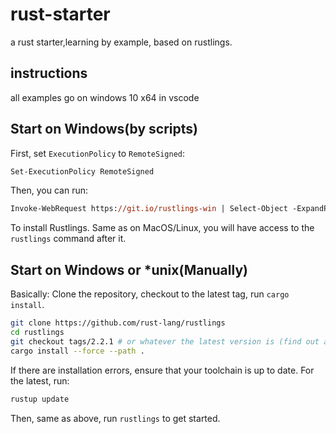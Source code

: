 # rust-starter

a rust starter,learning by example, based on rustlings.

## instructions

all examples go on windows 10 x64 in vscode

## Start on Windows(by scripts)

First, set `ExecutionPolicy` to `RemoteSigned`:

```ps
Set-ExecutionPolicy RemoteSigned
```

Then, you can run:

```ps
Invoke-WebRequest https://git.io/rustlings-win | Select-Object -ExpandProperty Content | Out-File $env:TMP/install_rustlings.ps1; Unblock-File $env:TMP/install_rustlings.ps1; Invoke-Expression $env:TMP/install_rustlings.ps1
```

To install Rustlings. Same as on MacOS/Linux, you will have access to the `rustlings` command after it.

## Start on Windows or *unix(Manually)

Basically: Clone the repository, checkout to the latest tag, run `cargo install`.

```bash
git clone https://github.com/rust-lang/rustlings
cd rustlings
git checkout tags/2.2.1 # or whatever the latest version is (find out at https://github.com/rust-lang/rustlings/releases/latest)
cargo install --force --path .
```

If there are installation errors, ensure that your toolchain is up to date. For the latest, run:

```bash
rustup update
```

Then, same as above, run `rustlings` to get started.